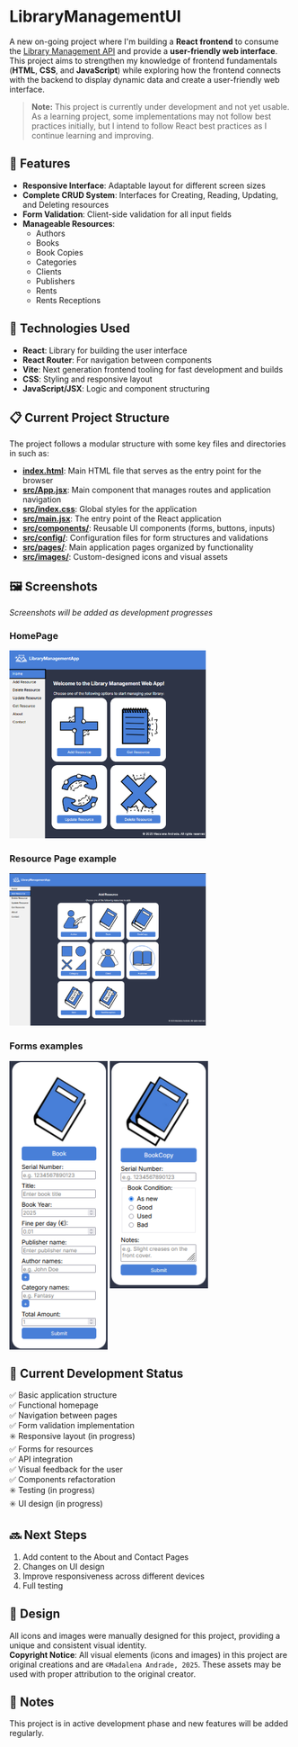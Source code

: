 # LibraryManagementUI

A new on-going project where I'm building a **React frontend** to consume the [Library Management API](https://github.com/MadalenaAndrade/LibraryManagementAPI) and provide a **user-friendly web interface**.
This project aims to strengthen my knowledge of frontend fundamentals (**HTML**, **CSS**, and **JavaScript**) while exploring how the frontend connects with the backend to display dynamic data and create a user-friendly web interface.

> **Note:** This project is currently under development and not yet usable. As a learning project, some implementations may not follow best practices initially, but I intend to follow React best practices as I continue learning and improving.

## 🚀 Features

- **Responsive Interface**: Adaptable layout for different screen sizes
- **Complete CRUD System**: Interfaces for Creating, Reading, Updating, and Deleting resources
- **Form Validation**: Client-side validation for all input fields
- **Manageable Resources**:
  - Authors
  - Books
  - Book Copies
  - Categories
  - Clients
  - Publishers
  - Rents
  - Rents Receptions

## 🔧 Technologies Used

- **React**: Library for building the user interface
- **React Router**: For navigation between components
- **Vite**: Next generation frontend tooling for fast development and builds
- **CSS**: Styling and responsive layout
- **JavaScript/JSX**: Logic and component structuring

## 📋 Current Project Structure

The project follows a modular structure with some key files and directories in such as:

- [**index.html**](https://github.com/MadalenaAndrade/LibraryManagementUI/blob/main/library-management-webapp/index.html): Main HTML file that serves as the entry point for the browser
- [**src/App.jsx**](https://github.com/MadalenaAndrade/LibraryManagementUI/blob/main/library-management-webapp/src/App.jsx): Main component that manages routes and application navigation
- [**src/index.css**](https://github.com/MadalenaAndrade/LibraryManagementUI/blob/main/library-management-webapp/src/index.css): Global styles for the application
- [**src/main.jsx**](https://github.com/MadalenaAndrade/LibraryManagementUI/blob/main/library-management-webapp/src/index.css): The entry point of the React application
- [**src/components/**](https://github.com/MadalenaAndrade/LibraryManagementUI/tree/main/library-management-webapp/src/components): Reusable UI components (forms, buttons, inputs)
- [**src/config/**](https://github.com/MadalenaAndrade/LibraryManagementUI/tree/main/library-management-webapp/src/config): Configuration files for form structures and validations
- [**src/pages/**](https://github.com/MadalenaAndrade/LibraryManagementUI/tree/main/library-management-webapp/src/pages): Main application pages organized by functionality
- [**src/images/**](https://github.com/MadalenaAndrade/LibraryManagementUI/tree/main/library-management-webapp/src/pages): Custom-designed icons and visual assets

## 🖼️ Screenshots

_Screenshots will be added as development progresses_

### HomePage

<img src="https://github.com/MadalenaAndrade/LibraryManagementUI/blob/main/Screenshots/HomePage.png?raw=true" width="350" alt="HomePage">

### Resource Page example

<img src="https://github.com/MadalenaAndrade/LibraryManagementUI/blob/main/Screenshots/ResourcePage.png?raw=true" width="350" alt="Resource Page Example">

### Forms examples

<p>
<img src="https://github.com/MadalenaAndrade/LibraryManagementUI/blob/main/Screenshots/FormExample1.png?raw=true" width="175" alt="Form Example 1" style="vertical-align: top">
<img src="https://github.com/MadalenaAndrade/LibraryManagementUI/blob/main/Screenshots/FormExample2.png?raw=true" width="175" alt="Form Example 2" style="vertical-align: top">
<p>

## 🔄 Current Development Status

✅ Basic application structure <br>
✅ Functional homepage <br>
✅ Navigation between pages <br>
✅ Form validation implementation <br>
✳️ Responsive layout (in progress) <br>
✅ Forms for resources <br>
✅ API integration <br>
✅ Visual feedback for the user <br>
✅ Components refactoration <br>
✳️ Testing (in progress) <br>
✳️ UI design (in progress) <br>

## 🔜 Next Steps

1. Add content to the About and Contact Pages
2. Changes on UI design
3. Improve responsiveness across different devices
4. Full testing

## 🎨 Design

All icons and images were manually designed for this project, providing a unique and consistent visual identity. <br>
**Copyright Notice**: All visual elements (icons and images) in this project are original creations and are `©Madalena Andrade, 2025`. These assets may be used with proper attribution to the original creator.

## 📝 Notes

This project is in active development phase and new features will be added regularly.
